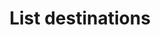 ---
# -------------------------- #
#      ENDPOINT DETAILS      #
# -------------------------- #

product-type: "connect"
content-type: "api-endpoint"
endpoint: "destinations"
key: "list-destinations"
version: "4"


# -------------------------- #
#       METHOD DETAILS       #
# -------------------------- #

title: "List destinations"
method: "get"
short-url: |
  /v{{ endpoint.version }}{{ object.endpoint-url }}
full-url: |
  {{ api.base-url }}{{ endpoint.short-url | flatify }}
short: "{{ api.core-objects.destinations.list.short }}"
description: "{{ api.core-objects.destinations.list.description | flatify }}"


# -------------------------- #
#           RETURNS          #
# -------------------------- #

returns: |
  If successful, the API will return a status of `200 OK` and an array of [Destination objects]({{ api.core-objects.destinations.object }}), one for each destination connected to the account.

# ------------------------------ #
#   EXAMPLE REQUEST & RESPONSES  #
# ------------------------------ #

examples:
  - type: "Request"
    request-url: "{{ endpoint.short-url | flatify | strip_newlines }}"
    header: "{{ site.data.connect.request-headers.get.without-body | flatify }}"
    code: ""
  
  - type: "Response"
    code: |
      [
         {
            "description": "Postgres database for the staging environment.",
            "properties":{
               "database":"demni2mf59dt10",
               "encryption_type":"none",
               "host":"<HOST>",
               "port":"5432",
               "ssl":"true",
               "status":"1",
               "username":"stitch"
            },
            "updated_at":"2019-05-24T18:04:08Z",
            "name":"Staging",
            "type":"postgres",
            "deleted_at":null,
            "system_paused_at":null,
            "stitch_client_id":116078,
            "paused_at":null,
            "id":155582,
            "display_name":null,
            "created_at":"2019-05-24T18:03:50Z",
            "report_card":{
               "type":"postgres",
               "current_step":2,
               "current_step_type":"fully_configured",
               "steps":[
                  {
                     "type":"form",
                     "properties":[
                        {
                           "name":"database",
                           "is_required":true,
                           "is_credential":false,
                           "system_provided":false,
                           "property_type":"user_provided",
                           "json_schema":{
                              "type":"string"
                           },
                           "provided":true
                        },
                        {
                           "name":"encryption_host",
                           "is_required":false,
                           "is_credential":false,
                           "system_provided":false,
                           "property_type":"user_provided",
                           "json_schema":{
                              "anyOf":[
                                 {
                                    "type":"string",
                                    "format":"ipv4"
                                 },
                                 {
                                    "type":"string",
                                    "format":"ipv6"
                                 },
                                 {
                                    "type":"string",
                                    "format":"hostname"
                                 }
                              ]
                           },
                           "provided":false
                        },
                        {
                           "name":"encryption_port",
                           "is_required":false,
                           "is_credential":false,
                           "system_provided":false,
                           "property_type":"user_provided",
                           "json_schema":{
                              "type":"string",
                              "pattern":"^\\d+$"
                           },
                           "provided":false
                        },
                        {
                           "name":"encryption_type",
                           "is_required":true,
                           "is_credential":false,
                           "system_provided":false,
                           "property_type":"user_provided",
                           "json_schema":{
                              "type":"string",
                              "pattern":"^(ssh|none)$"
                           },
                           "provided":true
                        },
                        {
                           "name":"encryption_username",
                           "is_required":false,
                           "is_credential":false,
                           "system_provided":false,
                           "property_type":"user_provided",
                           "json_schema":{
                              "type":"string"
                           },
                           "provided":false
                        },
                        {
                           "name":"host",
                           "is_required":true,
                           "is_credential":false,
                           "system_provided":false,
                           "property_type":"user_provided",
                           "json_schema":{
                              "anyOf":[
                                 {
                                    "type":"string",
                                    "format":"ipv4"
                                 },
                                 {
                                    "type":"string",
                                    "format":"ipv6"
                                 },
                                 {
                                    "type":"string",
                                    "format":"hostname"
                                 }
                              ]
                           },
                           "provided":true
                        },
                        {
                           "name":"password",
                           "is_required":true,
                           "is_credential":true,
                           "system_provided":false,
                           "property_type":"user_provided",
                           "json_schema":{
                              "type":"string"
                           },
                           "provided":true
                        },
                        {
                           "name":"port",
                           "is_required":true,
                           "is_credential":false,
                           "system_provided":false,
                           "property_type":"user_provided",
                           "json_schema":{
                              "type":"string",
                              "pattern":"^\\d+$"
                           },
                           "provided":true
                        },
                        {
                           "name":"ssl",
                           "is_required":true,
                           "is_credential":false,
                           "system_provided":false,
                           "property_type":"user_provided",
                           "json_schema":{
                              "type":"boolean"
                           },
                           "provided":true
                        },
                        {
                           "name":"sslrootcert",
                           "is_required":false,
                           "is_credential":false,
                           "system_provided":false,
                           "property_type":"user_provided",
                           "json_schema":{
                              "type":"string"
                           },
                           "provided":false
                        },
                        {
                           "name":"username",
                           "is_required":true,
                           "is_credential":false,
                           "system_provided":false,
                           "property_type":"user_provided",
                           "json_schema":{
                              "type":"string"
                           },
                           "provided":true
                        }
                     ]
                  },
                  {
                     "type":"fully_configured",
                     "properties":[

                     ]
                  }
               ]
            }
         }
      ]
---